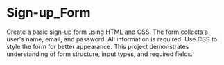 # Sign-up_Form
Create a basic sign-up form using HTML and CSS. The form collects a user's name, email, and password. All information is required.  Use CSS to style the form for better appearance.  This project demonstrates understanding of form structure, input types, and required fields.
